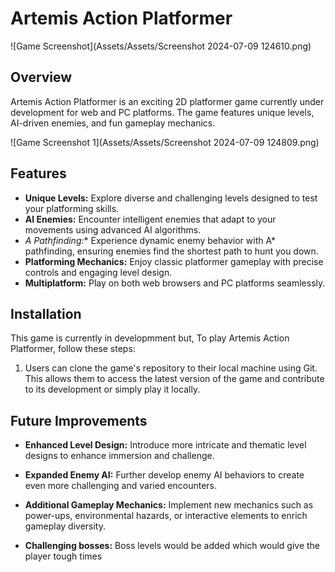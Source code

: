 # Artemis Action Platformer

![Game Screenshot](Assets/Assets/Screenshot 2024-07-09 124610.png)

## Overview
Artemis Action Platformer is an exciting 2D platformer game currently under development for web and PC platforms. The game features unique levels, AI-driven enemies, and fun gameplay mechanics.

![Game Screenshot 1](Assets/Assets/Screenshot 2024-07-09 124809.png)

## Features
- **Unique Levels:** Explore diverse and challenging levels designed to test your platforming skills.
- **AI Enemies:** Encounter intelligent enemies that adapt to your movements using advanced AI algorithms.
- **A* Pathfinding:** Experience dynamic enemy behavior with A* pathfinding, ensuring enemies find the shortest path to hunt you down.
- **Platforming Mechanics:** Enjoy classic platformer gameplay with precise controls and engaging level design.
- **Multiplatform:** Play on both web browsers and PC platforms seamlessly.


## Installation
This game is currently in developmment but,
To play Artemis Action Platformer, follow these steps:
1. Users can clone the game's repository to their local machine using Git. This allows them to access the latest version of the game and contribute to its development or simply play it locally.

## Future Improvements
- **Enhanced Level Design:** Introduce more intricate and thematic level designs to enhance immersion and challenge.
  
- **Expanded Enemy AI:** Further develop enemy AI behaviors to create even more challenging and varied encounters.
  
- **Additional Gameplay Mechanics:** Implement new mechanics such as power-ups, environmental hazards, or interactive elements to enrich gameplay diversity.
  
- **Challenging bosses:** Boss levels would be added which would give the player tough times


